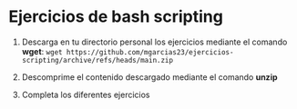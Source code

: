 # Ejercicios de bash scripting

1. Descarga en tu directorio personal los ejercicios mediante el comando **wget**:
`wget https://github.com/mgarcias23/ejercicios-scripting/archive/refs/heads/main.zip`

2. Descomprime el contenido descargado mediante el comando **unzip**

3. Completa los diferentes ejercicios
